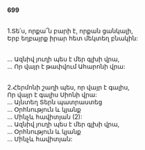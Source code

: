 **699**

\
1.Տե՛ս, որքա՜ն բարի է, որքան ցանկալի,\
Երբ եղբայրք իրար հետ մեկտեղ բնակին:

\
 ... Ազնիվ յուղի պես է մեր գլխի վրա,\
 ... Որ վայր է թափվում Ահարոնի վրա:

\
2.Հերմոնի շաղի պես, որ վայր է գալիս,\
Որ վայր է գալիս Սիոնի վրա:\
 ... Այնտեղ Տերն պատրաստեց\
 ... Օրհնություն և կյանք\
 ... Մինչև հավիտյան (2):\
 ... Ազնիվ յուղի պես է մեր գլխի վրա,\
 ... Օրհնություն և կյանք\
 ... Մինչև հավիտյան:
